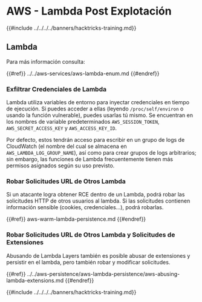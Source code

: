 # AWS - Lambda Post Explotación

{{#include ../../../../banners/hacktricks-training.md}}

## Lambda

Para más información consulta:

{{#ref}}
../../aws-services/aws-lambda-enum.md
{{#endref}}

### Exfiltrar Credenciales de Lambda

Lambda utiliza variables de entorno para inyectar credenciales en tiempo de ejecución. Si puedes acceder a ellas (leyendo `/proc/self/environ` o usando la función vulnerable), puedes usarlas tú mismo. Se encuentran en los nombres de variable predeterminados `AWS_SESSION_TOKEN`, `AWS_SECRET_ACCESS_KEY` y `AWS_ACCESS_KEY_ID`.

Por defecto, estos tendrán acceso para escribir en un grupo de logs de CloudWatch (el nombre del cual se almacena en `AWS_LAMBDA_LOG_GROUP_NAME`), así como para crear grupos de logs arbitrarios; sin embargo, las funciones de Lambda frecuentemente tienen más permisos asignados según su uso previsto.

### Robar Solicitudes URL de Otros Lambda

Si un atacante logra obtener RCE dentro de un Lambda, podrá robar las solicitudes HTTP de otros usuarios al lambda. Si las solicitudes contienen información sensible (cookies, credenciales...), podrá robarlas.

{{#ref}}
aws-warm-lambda-persistence.md
{{#endref}}

### Robar Solicitudes URL de Otros Lambda y Solicitudes de Extensiones

Abusando de Lambda Layers también es posible abusar de extensiones y persistir en el lambda, pero también robar y modificar solicitudes.

{{#ref}}
../../aws-persistence/aws-lambda-persistence/aws-abusing-lambda-extensions.md
{{#endref}}

{{#include ../../../../banners/hacktricks-training.md}}
